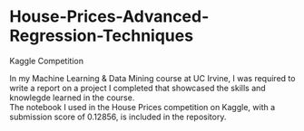 # House-Prices-Advanced-Regression-Techniques
Kaggle Competition 

In my Machine Learning & Data Mining course at UC Irvine, I was required to write a report on a project I completed that showcased the skills and knowlegde learned in the course.  
The notebook I used in the House Prices competition on Kaggle, with a submission score of 0.12856, is included in the repository. 
